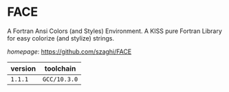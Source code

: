 # FACE

A Fortran Ansi Colors (and Styles) Environment. A KISS pure Fortran Library for easy colorize (and stylize) strings.

*homepage*: <https://github.com/szaghi/FACE>

version | toolchain
--------|----------
``1.1.1`` | ``GCC/10.3.0``
